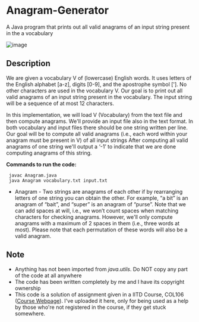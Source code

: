 # Anagram-Generator
A Java program that prints out all valid anagrams of an input string present in the a vocabulary

![image](https://user-images.githubusercontent.com/66300465/167696211-ff2140a0-0f95-4fda-ae2c-1cfb10bdff47.png)

## Description
We are given a vocabulary V of (lowercase) English words. It uses letters of the English alphabet [a-z], digits [0-9], and the apostrophe symbol [']. No other characters are used in the vocabulary V. Our goal is to print out all valid anagrams of an input string present in the vocabulary. The input string will be a sequence of at most 12 characters.

 In this implementation, we will load V (Vocabulary) from the text file and then compute anagrams. We'll provide an input file also in the text format. In both vocabulary and input files there should be one string written per line. Our goal will be to compute all valid anagrams (i.e., each word within your anagram must be present in V) of all input strings After computing all valid anagrams of one string we'll output a ‘-1’ to indicate that we are done computing anagrams of this string.

**Commands to run the code:**
```
 javac Anagram.java
 java Anagram vocabulary.txt input.txt
```

 - Anagram - Two strings are anagrams of each other if by rearranging letters of one string you can obtain the other. For example, “a bit” is an anagram of “bait”, and “super” is an anagram of “purse”. Note that we can add spaces at will, i.e., we won’t count spaces when matching characters for checking anagrams. However, we'll only compute anagrams with a maximum of 2 spaces in them (i.e., three words at most). Please note that each permutation of these words will also be a valid anagram.

 ## Note
 - Anything has not been imported from *java.utils*. Do NOT copy any part of the code at all anywhere
 - The code has been written completely by me and I have its copyright ownership
 - This code is a solution of assignment given in a IITD Course, COL106 ([Course Webpage](https://www.cse.iitd.ac.in/~parags/teaching/col106)). I've uploaded it here, only for being used as a help by those who're not registered in the course, if they get stuck somewhere.
